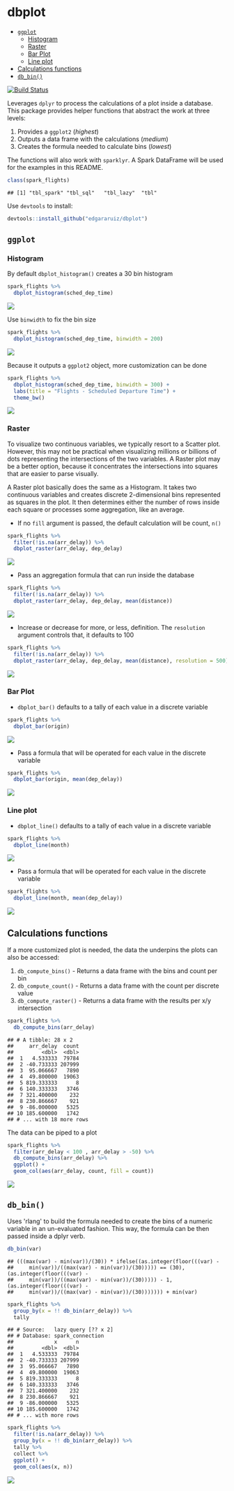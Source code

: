 dbplot
================

-   [`ggplot`](#ggplot)
    -   [Histogram](#histogram)
    -   [Raster](#raster)
    -   [Bar Plot](#bar-plot)
    -   [Line plot](#line-plot)
-   [Calculations functions](#calculations-functions)
-   [`db_bin()`](#db_bin)

[![Build Status](https://travis-ci.org/edgararuiz/dbplot.svg?branch=master)](https://travis-ci.org/edgararuiz/dbplot)

Leverages `dplyr` to process the calculations of a plot inside a database. This package provides helper functions that abstract the work at three levels:

1.  Provides a `ggplot2` (*highest*)
2.  Outputs a data frame with the calculations (*medium*)
3.  Creates the formula needed to calculate bins (*lowest*)

The functions will also work with `sparklyr`. A Spark DataFrame will be used for the examples in this README.

``` r
class(spark_flights)
```

    ## [1] "tbl_spark" "tbl_sql"   "tbl_lazy"  "tbl"

Use `devtools` to install:

``` r
devtools::install_github("edgararuiz/dbplot")
```

`ggplot`
--------

### Histogram

By default `dbplot_histogram()` creates a 30 bin histogram

``` r
spark_flights %>% 
  dbplot_histogram(sched_dep_time)
```

<img src="README_files/figure-markdown_github-ascii_identifiers/unnamed-chunk-4-1.png" style="display: block; margin: auto;" />

Use `binwidth` to fix the bin size

``` r
spark_flights %>% 
  dbplot_histogram(sched_dep_time, binwidth = 200)
```

<img src="README_files/figure-markdown_github-ascii_identifiers/unnamed-chunk-5-1.png" style="display: block; margin: auto;" />

Because it outputs a `ggplot2` object, more customization can be done

``` r
spark_flights %>% 
  dbplot_histogram(sched_dep_time, binwidth = 300) +
  labs(title = "Flights - Scheduled Departure Time") +
  theme_bw()
```

<img src="README_files/figure-markdown_github-ascii_identifiers/unnamed-chunk-6-1.png" style="display: block; margin: auto;" />

### Raster

To visualize two continuous variables, we typically resort to a Scatter plot. However, this may not be practical when visualizing millions or billions of dots representing the intersections of the two variables. A Raster plot may be a better option, because it concentrates the intersections into squares that are easier to parse visually.

A Raster plot basically does the same as a Histogram. It takes two continuous variables and creates discrete 2-dimensional bins represented as squares in the plot. It then determines either the number of rows inside each square or processes some aggregation, like an average.

-   If no `fill` argument is passed, the default calculation will be count, `n()`

``` r
spark_flights %>%
  filter(!is.na(arr_delay)) %>%
  dbplot_raster(arr_delay, dep_delay) 
```

<img src="README_files/figure-markdown_github-ascii_identifiers/unnamed-chunk-7-1.png" style="display: block; margin: auto;" />

-   Pass an aggregation formula that can run inside the database

``` r
spark_flights %>%
  filter(!is.na(arr_delay)) %>%
  dbplot_raster(arr_delay, dep_delay, mean(distance)) 
```

<img src="README_files/figure-markdown_github-ascii_identifiers/unnamed-chunk-8-1.png" style="display: block; margin: auto;" />

-   Increase or decrease for more, or less, definition. The `resolution` argument controls that, it defaults to 100

``` r
spark_flights %>%
  filter(!is.na(arr_delay)) %>%
  dbplot_raster(arr_delay, dep_delay, mean(distance), resolution = 500)
```

<img src="README_files/figure-markdown_github-ascii_identifiers/unnamed-chunk-9-1.png" style="display: block; margin: auto;" />

### Bar Plot

-   `dbplot_bar()` defaults to a tally of each value in a discrete variable

``` r
spark_flights %>%
  dbplot_bar(origin)
```

<img src="README_files/figure-markdown_github-ascii_identifiers/unnamed-chunk-10-1.png" style="display: block; margin: auto;" />

-   Pass a formula that will be operated for each value in the discrete variable

``` r
spark_flights %>%
  dbplot_bar(origin, mean(dep_delay))
```

<img src="README_files/figure-markdown_github-ascii_identifiers/unnamed-chunk-11-1.png" style="display: block; margin: auto;" />

### Line plot

-   `dbplot_line()` defaults to a tally of each value in a discrete variable

``` r
spark_flights %>%
  dbplot_line(month)
```

<img src="README_files/figure-markdown_github-ascii_identifiers/unnamed-chunk-12-1.png" style="display: block; margin: auto;" />

-   Pass a formula that will be operated for each value in the discrete variable

``` r
spark_flights %>%
  dbplot_line(month, mean(dep_delay))
```

<img src="README_files/figure-markdown_github-ascii_identifiers/unnamed-chunk-13-1.png" style="display: block; margin: auto;" />

Calculations functions
----------------------

If a more customized plot is needed, the data the underpins the plots can also be accessed:

1.  `db_compute_bins()` - Returns a data frame with the bins and count per bin
2.  `db_compute_count()` - Returns a data frame with the count per discrete value
3.  `db_compute_raster()` - Returns a data frame with the results per x/y intersection

``` r
spark_flights %>%
  db_compute_bins(arr_delay)
```

    ## # A tibble: 28 x 2
    ##     arr_delay  count
    ##         <dbl>  <dbl>
    ##  1   4.533333  79784
    ##  2 -40.733333 207999
    ##  3  95.066667   7890
    ##  4  49.800000  19063
    ##  5 819.333333      8
    ##  6 140.333333   3746
    ##  7 321.400000    232
    ##  8 230.866667    921
    ##  9 -86.000000   5325
    ## 10 185.600000   1742
    ## # ... with 18 more rows

The data can be piped to a plot

``` r
spark_flights %>%
  filter(arr_delay < 100 , arr_delay > -50) %>%
  db_compute_bins(arr_delay) %>%
  ggplot() +
  geom_col(aes(arr_delay, count, fill = count))
```

<img src="README_files/figure-markdown_github-ascii_identifiers/unnamed-chunk-15-1.png" style="display: block; margin: auto;" />

`db_bin()`
----------

Uses 'rlang' to build the formula needed to create the bins of a numeric variable in an un-evaluated fashion. This way, the formula can be then passed inside a dplyr verb.

``` r
db_bin(var)
```

    ## (((max(var) - min(var))/(30)) * ifelse((as.integer(floor(((var) - 
    ##     min(var))/((max(var) - min(var))/(30))))) == (30), (as.integer(floor(((var) - 
    ##     min(var))/((max(var) - min(var))/(30))))) - 1, (as.integer(floor(((var) - 
    ##     min(var))/((max(var) - min(var))/(30))))))) + min(var)

``` r
spark_flights %>%
  group_by(x = !! db_bin(arr_delay)) %>%
  tally
```

    ## # Source:   lazy query [?? x 2]
    ## # Database: spark_connection
    ##             x      n
    ##         <dbl>  <dbl>
    ##  1   4.533333  79784
    ##  2 -40.733333 207999
    ##  3  95.066667   7890
    ##  4  49.800000  19063
    ##  5 819.333333      8
    ##  6 140.333333   3746
    ##  7 321.400000    232
    ##  8 230.866667    921
    ##  9 -86.000000   5325
    ## 10 185.600000   1742
    ## # ... with more rows

``` r
spark_flights %>%
  filter(!is.na(arr_delay)) %>%
  group_by(x = !! db_bin(arr_delay)) %>%
  tally %>%
  collect %>%
  ggplot() +
  geom_col(aes(x, n))
```

<img src="README_files/figure-markdown_github-ascii_identifiers/unnamed-chunk-18-1.png" style="display: block; margin: auto;" />
